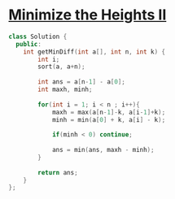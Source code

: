 # [Minimize the Heights II](https://practice.geeksforgeeks.org/problems/minimize-the-heights3351/1)

```c++
class Solution {
  public:
    int getMinDiff(int a[], int n, int k) {
        int i;
        sort(a, a+n);
        
        int ans = a[n-1] - a[0];
        int maxh, minh;
        
        for(int i = 1; i < n ; i++){
            maxh = max(a[n-1]-k, a[i-1]+k);
            minh = min(a[0] + k, a[i] - k);
            
            if(minh < 0) continue;
            
            ans = min(ans, maxh - minh);
        }
        
        return ans;
    }
};
```
